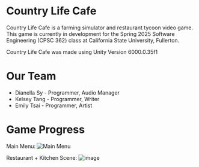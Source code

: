 # Country Life Cafe
Country Life Cafe is a farming simulator and restaurant tycoon video game. This game is currently in development for the Spring 2025 Software Engineering (CPSC 362) class at California State University, Fullerton.

Country Life Cafe was made using Unity Version 6000.0.35f1

# Our Team
* Dianella Sy - Programmer, Audio Manager
* Kelsey Tang - Programmer, Writer
* Emily Tsai - Programmer, Artist

# Game Progress

Main Menu:
![Main Menu](https://github.com/user-attachments/assets/02427b3a-7aff-408e-884f-efba662e5dff)


Restaurant + Kitchen Scene:
![image](https://github.com/user-attachments/assets/959d46f5-eb71-4458-9c94-a487ea776ada)


